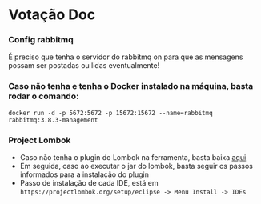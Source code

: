 # Votação Doc

### Config rabbitmq

É preciso que tenha o servidor do rabbitmq on para que as mensagens possam ser postadas ou lidas eventualmente! 

### Caso não tenha e tenha o Docker instalado na máquina, basta rodar o comando: 

`docker run -d -p 5672:5672 -p 15672:15672 --name=rabbitmq rabbitmq:3.8.3-management`

### Project Lombok

- Caso não tenha o plugin do Lombok na ferramenta, basta baixa [aqui](https://projectlombok.org/download)
- Em seguida, caso ao executar o jar do lombok, basta seguir os passos informados para a instalação do plugin 
- Passo de instalação de cada IDE, está em `https://projectlombok.org/setup/eclipse -> Menu Install -> IDEs`
